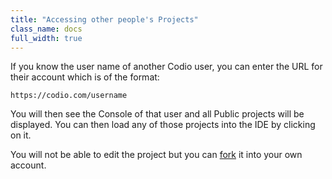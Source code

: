 ```yaml
---
title: "Accessing other people's Projects"
class_name: docs
full_width: true
---
```


If you know the user name of another Codio user, you can enter the URL for their account which is of the format:

`https://codio.com/username`

You will then see the Console of that user and all Public projects will be displayed. You can then load any of those projects into the IDE by clicking on it. 

You will not be able to edit the project but you can [fork](/docs/ide/fork) it into your own account.

